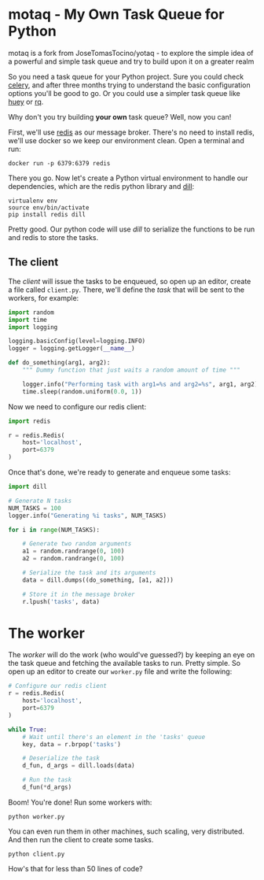 # motaq - My Own Task Queue for Python

motaq is a fork from JoseTomasTocino/yotaq - to explore the simple idea of a powerful and simple task queue and try to build upon it on a greater realm

So you need a task queue for your Python project. Sure you could check [celery](http://www.celeryproject.org/), and after three months trying to understand the basic configuration options you'll be good to go. Or you could use a simpler task queue like [huey](https://github.com/coleifer/huey) or [rq](http://python-rq.org/).

Why don't you try building **your own** task queue? Well, now you can!

First, we'll use [redis](https://redis.io/) as our message broker. There's no need to install redis, we'll use docker so we keep our environment clean. Open a terminal and run:

    docker run -p 6379:6379 redis
    
There you go. Now let's create a Python virtual environment to handle our dependencies, which are the redis python library and [dill](https://pypi.python.org/pypi/dill):

    virtualenv env
    source env/bin/activate
    pip install redis dill
    
Pretty good. Our python code will use _dill_ to serialize the functions to be run and redis to store the tasks. 

## The client

The _client_ will issue the tasks to be enqueued, so open up an editor, create a file called `client.py`. There, we'll define the _task_ that will be sent to the workers, for example:

```python
import random
import time
import logging

logging.basicConfig(level=logging.INFO)
logger = logging.getLogger(__name__)

def do_something(arg1, arg2):
    """ Dummy function that just waits a random amount of time """

    logger.info("Performing task with arg1=%s and arg2=%s", arg1, arg2)
    time.sleep(random.uniform(0.0, 1))
```

Now we need to configure our redis client:

```python
import redis

r = redis.Redis(
    host='localhost',
    port=6379
)
```
    
Once that's done, we're ready to generate and enqueue some tasks:

```python
import dill

# Generate N tasks
NUM_TASKS = 100
logger.info("Generating %i tasks", NUM_TASKS)

for i in range(NUM_TASKS):

    # Generate two random arguments                                                                                       
    a1 = random.randrange(0, 100)
    a2 = random.randrange(0, 100)

    # Serialize the task and its arguments                                                                                
    data = dill.dumps((do_something, [a1, a2]))

    # Store it in the message broker                                                                                      
    r.lpush('tasks', data)
```

# The worker

The _worker_ will do the work (who would've guessed?) by keeping an eye on the task queue and fetching the available tasks to run. Pretty simple. So open up an editor to create our `worker.py` file and write the following:

```python
# Configure our redis client 
r = redis.Redis(
    host='localhost',
    port=6379
)

while True:
    # Wait until there's an element in the 'tasks' queue
    key, data = r.brpop('tasks')

    # Deserialize the task
    d_fun, d_args = dill.loads(data)

    # Run the task
    d_fun(*d_args)
```

Boom! You're done! Run some workers with:

    python worker.py
    
You can even run them in other machines, such scaling, very distributed. And then run the client to create some tasks.

    python client.py
    
How's that for less than 50 lines of code?
